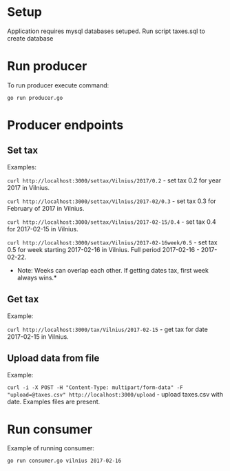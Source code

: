 # Setup

Application requires mysql databases setuped.
Run script taxes.sql to create database

# Run producer

To run producer execute command:

`go run producer.go`

# Producer endpoints

## Set tax

Examples:

`curl http://localhost:3000/settax/Vilnius/2017/0.2` - set tax 0.2 for year 2017 in Vilnius.

`curl http://localhost:3000/settax/Vilnius/2017-02/0.3` - set tax 0.3 for February of 2017 in Vilnius.

`curl http://localhost:3000/settax/Vilnius/2017-02-15/0.4` - set tax 0.4 for 2017-02-15 in Vilnius.

`curl http://localhost:3000/settax/Vilnius/2017-02-16week/0.5` - set tax 0.5 for week starting 2017-02-16 in Vilnius. Full period 2017-02-16 - 2017-02-22.

* Note: Weeks can overlap each other. If getting dates tax, first week always wins.* 

## Get tax

Example:

`curl http://localhost:3000/tax/Vilnius/2017-02-15` - get tax for date 2017-02-15 in Vilnius.

## Upload data from file

Example:

`curl -i -X POST -H "Content-Type: multipart/form-data" -F "upload=@taxes.csv" http://localhost:3000/upload` - upload taxes.csv with date. Examples files are present.

# Run consumer

Example of running consumer:

`go run consumer.go vilnius 2017-02-16`


